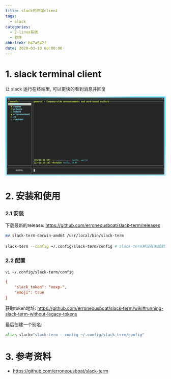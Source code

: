 ```yaml
---
title: slack的终端client
tags:
  - slack
categories:
  - 2-linux系统
  - 软件
abbrlink: b47a642f
date: 2020-03-10 00:00:00
---
```


# 1. slack terminal client

让 slack 运行在终端里, 可以更快的看到消息并回复

![Screenshot](slack%E7%9A%84%E7%BB%88%E7%AB%AFclient/screenshot.png)

<!-- more -->

# 2. 安装和使用

### 2.1 安装

下载最新的release:  https://github.com/erroneousboat/slack-term/releases

```bash
mv slack-term-darwin-amd64 /usr/local/bin/slack-term

slack-term --config ~/.config/slack-term/config # slack-term并没有生成默认配置, 所以需要带--config指定文件
```



### 2.2 配置

`vi ~/.config/slack-term/config`

```ini
{
	"slack_token": "xoxp-",
	"emoji": true
}
```

获取token地址:  https://github.com/erroneousboat/slack-term/wiki#running-slack-term-without-legacy-tokens

最后创建一个别名:

```bash
alias slack="slack-term --config ~/.config/slack-term/config"
```



# 3. 参考资料

+ https://github.com/erroneousboat/slack-term